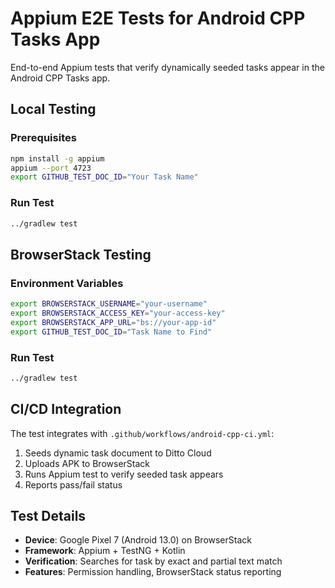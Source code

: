 # Appium E2E Tests for Android CPP Tasks App

End-to-end Appium tests that verify dynamically seeded tasks appear in the Android CPP Tasks app.

## Local Testing

### Prerequisites
```bash
npm install -g appium
appium --port 4723
export GITHUB_TEST_DOC_ID="Your Task Name"
```

### Run Test
```bash
../gradlew test
```

## BrowserStack Testing

### Environment Variables
```bash
export BROWSERSTACK_USERNAME="your-username"
export BROWSERSTACK_ACCESS_KEY="your-access-key"
export BROWSERSTACK_APP_URL="bs://your-app-id"
export GITHUB_TEST_DOC_ID="Task Name to Find"
```

### Run Test
```bash
../gradlew test
```

## CI/CD Integration

The test integrates with `.github/workflows/android-cpp-ci.yml`:
1. Seeds dynamic task document to Ditto Cloud
2. Uploads APK to BrowserStack
3. Runs Appium test to verify seeded task appears
4. Reports pass/fail status

## Test Details

- **Device**: Google Pixel 7 (Android 13.0) on BrowserStack
- **Framework**: Appium + TestNG + Kotlin
- **Verification**: Searches for task by exact and partial text match
- **Features**: Permission handling, BrowserStack status reporting